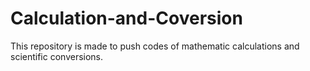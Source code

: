 # Calculation-and-Coversion

This repository is made to push codes of mathematic calculations and scientific conversions. 
